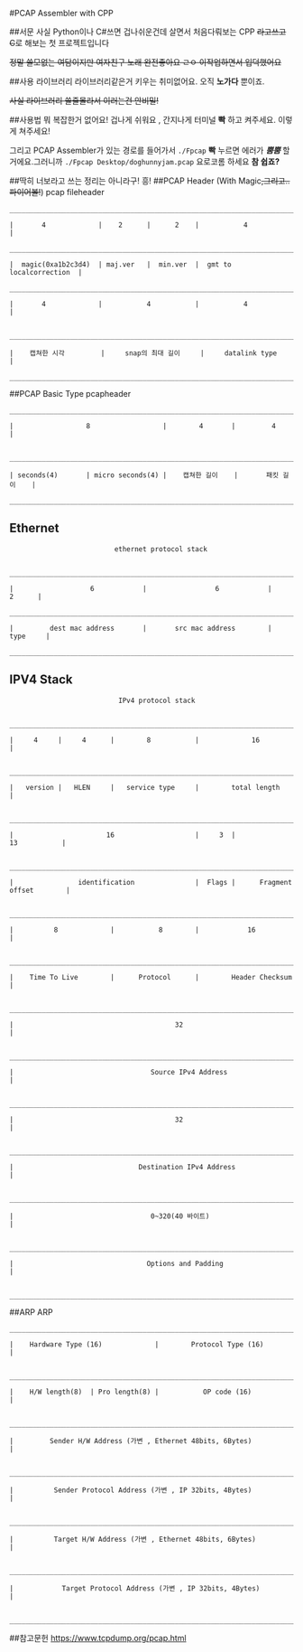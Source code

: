#PCAP Assembler with CPP

##서문 
사실 Python이나 C#쓰면 겁나쉬운건데 살면서 처음다뤄보는 CPP ~~라고쓰고 C~~로 해보는 첫 프로젝트입니다

~~정말 쓸모없는 여담이지만 여자친구 노래 완전좋아요 ㄹㅇ 이작업하면서 입덕했어요~~

##사용 라이브러리
라이브러리같은거 키우는 취미없어요. 오직 **노가다** 뿐이죠.

~~사실 라이브러리 쓸줄몰라서 이러는건 안비밀!~~

##사용법
뭐 복잡한거 없어요! 겁나게 쉬워요 , 간지나게 터미널 **빡** 하고 켜주세요.
이렇게 쳐주세요!

그리고 PCAP Assembler가 있는 경로를 들어가서 `./Fpcap`
**빡** 누르면  에러가 ***뿜뿜*** 할거에요.그러니까 `./Fpcap Desktop/doghunnyjam.pcap` 요로코롬 하세요 
**참 쉽죠?**

##딱히 너보라고 쓰는 정리는 아니라구! 흥!
##PCAP Header (With Magic~~,그리고..파이어볼!~~)
                              pcap fileheader

    __________________________________________________________________________

    |       4             |    2      |      2    |           4               |

    __________________________________________________________________________

    |  magic(0xa1b2c3d4)  | maj.ver   |  min.ver  |  gmt to localcorrection  |

    __________________________________________________________________________

    |       4             |           4           |           4              |

     _________________________________________________________________________

    |    캡쳐한 시각         |     snap의 최대 길이     |     datalink type        |

    _________________________________________________________________________

 


##PCAP Basic Type
                                     pcapheader

    _______________________________________________________________________________

    |                  8                  |        4       |         4        |

     ______________________________________________________________________________

    | seconds(4)       | micro seconds(4) |    캡쳐한 길이    |       패킷 길이    |

    _______________________________________________________________________________


## Ethernet
                              ethernet protocol stack

     ____________________________________________________________________________

    |                   6            |                 6            |       2      |

    ____________________________________________________________________________

    |         dest mac address       |       src mac address        |     type     |

    ____________________________________________________________________________

 

## IPV4 Stack
                               IPv4 protocol stack

     _____________________________________________________________________________________

    |     4     |     4      |        8           |             16                       |

     _____________________________________________________________________________________

    |   version |   HLEN     |   service type     |        total length                  |

     _____________________________________________________________________________________

    |                       16                    |     3  |                13           |

     _____________________________________________________________________________________

    |                identification               |  Flags |      Fragment offset        |

     _____________________________________________________________________________________

    |          8             |           8        |            16                        |

     _____________________________________________________________________________________

    |    Time To Live        |      Protocol      |        Header Checksum               |

     ____________________________________________________________________________________

    |                                        32                                          |

     ____________________________________________________________________________________

    |                                  Source IPv4 Address                               |

     ____________________________________________________________________________________

    |                                        32                                          |

     ____________________________________________________________________________________

    |                               Destination IPv4 Address                             |

     ____________________________________________________________________________________

    |                                  0~320(40 바이트)                                  |

     ____________________________________________________________________________________

    |                                 Options and Padding                                |

     ____________________________________________________________________________________

##ARP
                                      ARP

    ____________________________________________________________________________

    |    Hardware Type (16)             |        Protocol Type (16)             |

     ____________________________________________________________________________

    |    H/W length(8)  | Pro length(8) |           OP code (16)                |

     ____________________________________________________________________________

    |         Sender H/W Address (가변 , Ethernet 48bits, 6Bytes)               |

     ____________________________________________________________________________

    |          Sender Protocol Address (가변 , IP 32bits, 4Bytes)               |

     ____________________________________________________________________________

    |          Target H/W Address (가변 , Ethernet 48bits, 6Bytes)              |

     ____________________________________________________________________________

    |            Target Protocol Address (가변 , IP 32bits, 4Bytes)             |

     ____________________________________________________________________________

##참고문헌
https://www.tcpdump.org/pcap.html
